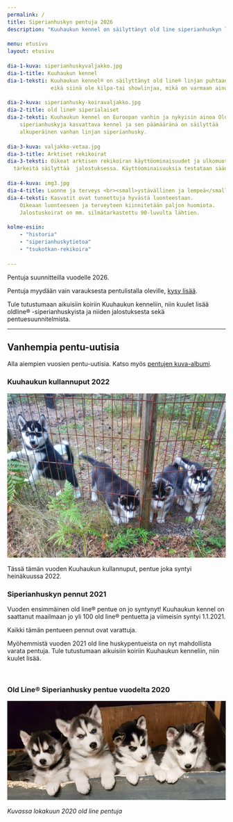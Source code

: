 ```yaml
---
permalink: /
title: Siperianhuskyn pentuja 2026
description: "Kuuhaukun kennel on säilyttänyt old line siperianhuskyn linjan puhtaana 40 vuotta eikä siinä ole kilpa-tai showlinjaa"

menu: etusivu
layout: etusivu

dia-1-kuva: siperianhuskyvaljakko.jpg
dia-1-title: Kuuhaukun kennel
dia-1-teksti: Kuuhaukun kennel® on säilyttänyt old line® linjan puhtaana 40 vuotta
              eikä siinä ole kilpa-tai showlinjaa, mikä on varmaan ainutlaatuista minkään rodun  historiassa.

dia-2-kuva: siperianhusky-koiravaljakko.jpg
dia-2-title: old line® siperialaiset
dia-2-teksti: Kuuhaukun kennel on Euroopan vanhin ja nykyisin ainoa Old line®
    siperianhuskyja kasvattava kennel ja sen päämääränä on säilyttää 
    alkuperäinen vanhan linjan siperianhusky.

dia-3-kuva: valjakko-vetaa.jpg
dia-3-title: Arktiset rekikoirat
dia-3-teksti: Oikeat arktisen rekikoiran käyttöominaisuudet ja ulkomuoto ovat 
  tärkeitä säilyttää  jalostuksessa. Käyttöominaisuuksia testataan säännöllisellä harjoittelulla.

dia-4-kuva: img3.jpg
dia-4-title: Luonne ja terveys <br><small>ystävällinen ja lempeä</small>
dia-4-teksti: Kasvatit ovat tunnettuja hyvästä luonteestaan. 
    Oikeaan luonteeseen ja terveyteen kiinnitetään paljon huomiota. 
    Jalostuskoirat on mm. silmätarkastettu 90-luvulta lähtien.
    
kolme-esiin:
    - "historia"
    - "siperianhuskytietoa"
    - "tsukotkan-rekikoira" 

---
```


 
Pentuja suunnitteilla vuodelle 2026. 

Pentuja myydään vain varauksesta pentulistalla oleville, [kysy lisää](yhteystiedot). 

Tule tutustumaan aikuisiin koiriin Kuuhaukun kenneliin, niin kuulet lisää oldline® -siperianhuskyista ja niiden jalostuksesta sekä pentuesuunnitelmista.

---

## Vanhempia pentu-uutisia

Alla aiempien vuosien pentu-uutisia. Katso myös [pentujen kuva-albumi](pennut).


### Kuuhaukun kullannuput 2022

![Siperianhusky pennut 2022 pentueesta](images/siperianhusky-pennut-2022.jpg)

Tässä tämän vuoden Kuuhaukun kullannuput, pentue joka syntyi heinäkuussa 2022. 



### Siperianhuskyn pennut 2021


Vuoden ensimmäinen old line® pentue on jo syntynyt! Kuuhaukun kennel on saattanut maailmaan jo yli 100 old line® pentuetta ja viimeisin syntyi 1.1.2021. 

Kaikki tämän pentueen pennut ovat varattuja. 

Myöhemmistä vuoden 2021 old line huskypentueista on nyt mahdollista varata pentuja. Tule tutustumaan aikuisiin koiriin Kuuhaukun kenneliin, niin kuulet lisää.  

<a href="http://siperianhusky.net/" target="_blank" style="color:rgba(0,0,0,0);">siperianhusky</a>



### Old Line® Siperianhusky pentue vuodelta 2020

![Siperianhusky pennut 2020 pentueesta](images/siperianhusky-pennut-2020.png)

*Kuvassa lokakuun 2020 old line pentuja*
